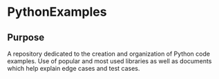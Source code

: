 # PythonExamples

## Purpose

A repository dedicated to the creation and organization of Python code examples. Use of popular and most used libraries as well as documents which help explain edge cases and test cases. 
